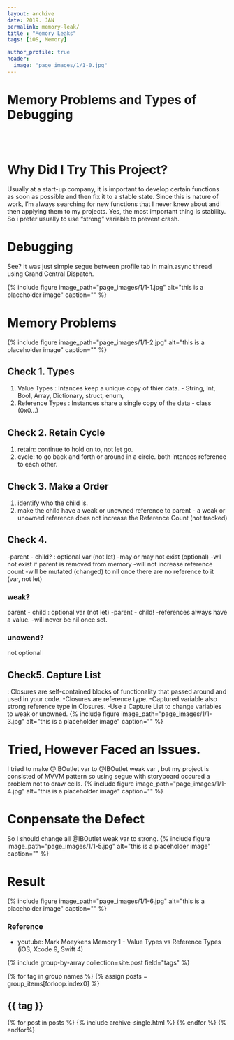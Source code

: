 ```yaml
---
layout: archive
date: 2019. JAN
permalink: memory-leak/
title : "Memory Leaks"
tags: [iOS, Memory]

author_profile: true
header:
  image: "page_images/1/1-0.jpg"
---
```


# Memory Problems and Types of Debugging
<br><br>

# Why Did I Try This Project?

Usually at a start-up company,  it is important to develop certain functions as soon as possible and then fix it to a stable state.
Since this is nature of work, I’m always searching for new functions that I never knew about and then applying them to my projects.
Yes, the most important thing is stability. So i prefer usually to use “strong” variable  to prevent crash.


# Debugging
See? It was just simple segue between profile tab in main.async thread using Grand Central Dispatch.


{% include figure image_path="page_images/1/1-1.jpg" alt="this is a placeholder image" caption="" %}


# Memory Problems
{% include figure image_path="page_images/1/1-2.jpg" alt="this is a placeholder image" caption="" %}

## Check 1. Types
1.  Value Types : Intances keep a unique copy of thier data.  - String, Int, Bool, Array, Dictionary, struct, enum,
2. Reference Types : Instances share a single copy of the data - class (0x0…)


## Check 2. Retain Cycle
1. retain: continue to hold on to, not let go.
2. cycle: to go back and forth or around in a circle. both intences reference to each other.



## Check 3. Make a Order
1. identify who the child is.
2. make the child have a weak or unowned reference to parent - a weak or unowned reference does not increase the Reference Count (not tracked)


## Check 4.
-parent - child? : optional var (not let)
-may or may not exist (optional)
-wll not exist if parent is removed from memory
-will not increase reference count
-will be mutated (changed) to nil once there are no reference to it (var, not let)


### weak?
parent - child : optional var (not let)
-parent - child!
-references always have a value.
-will never be nil once set.


### unowend?
not optional


## Check5. Capture List
: Closures are self-contained blocks of functionality that passed around and used in your code.
-Closures are reference type.
-Captured variable also strong reference type in Closures.
-Use a Capture List to  change variables to weak or unowned.
{% include figure image_path="page_images/1/1-3.jpg" alt="this is a placeholder image" caption="" %}

# Tried, However Faced an Issues.
I tried to make @IBOutlet var  to @IBOutlet weak var , but my project is consisted of MVVM pattern so using segue with storyboard occured a problem not to draw cells.
{% include figure image_path="page_images/1/1-4.jpg" alt="this is a placeholder image" caption="" %}


# Conpensate the Defect
So I should change all @IBOutlet weak var to strong.
{% include figure image_path="page_images/1/1-5.jpg" alt="this is a placeholder image" caption="" %}

# Result
{% include figure image_path="page_images/1/1-6.jpg" alt="this is a placeholder image" caption="" %}

### Reference
- youtube: Mark Moeykens Memory 1 - Value Types vs Reference Types (iOS, Xcode 9, Swift 4)






{% include group-by-array collection=site.post field="tags" %}

{% for tag in group names %}
  {% assign posts = group_items[forloop.index0] %}
  <h2 id="{{ tag | slugify }} class="archive_subtitle">{{ tag }}</h2>
  {% for post in posts %}
    {% include archive-single.html %}
  {% endfor %}
{% endfor%}
